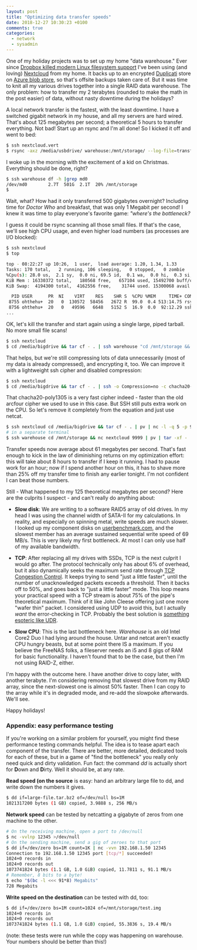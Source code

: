 ```yaml
---
layout: post
title: "Optimizing data transfer speeds"
date: 2018-12-27 10:30:23 +0100
comments: true
categories: 
  - network
  - sysadmin
---
```

One of my holiday projects was to set up my home "data warehouse." Ever since [Dropbox killed modern Linux filesystem support](https://www.dropboxforum.com/t5/Syncing-and-uploads/Linux-Dropbox-client-warn-me-that-it-ll-stop-syncing-in-Nov-why/m-p/290065/highlight/true#M42255) I've been using (and loving) [Nextcloud](https://nextcloud.com/) from my home. It backs up to an encrypted [Duplicati](https://www.duplicati.com/) store on [Azure blob store](https://azure.microsoft.com/en-us/services/storage/blobs/), so that's offsite backups taken care of. But it was time to knit all my various drives together into a single RAID data warehouse. The only problem: how to transfer my 2 terabytes (rounded to make the math in the post easier) of data, without nasty downtime during the holidays?

A local network transfer is the fastest, with the least downtime. I have a switched gigabit network in my house, and all my servers are hard wired. That's about 125 megabytes per second; a theoretical 5 hours to transfer everything. Not bad! Start up an rsync and I'm all done! So I kicked it off and went to bed:

``` bash
$ ssh nextcloud.vert
$ rsync -axz /media/usbdrive/ warehouse:/mnt/storage/ --log-file=transfer-to-warehouse.log &
```

I woke up in the morning with the excitement of a kid on Christmas. Everything should be done, right?

``` bash
$ ssh warehouse df -h |grep md0
/dev/md0        2.7T  501G  2.1T  20% /mnt/storage
$
```
Wait, what? How had it only transferred 500 gigabytes overnight? Including time for *Doctor Who* and breakfast, that was only 1 Megabit per second! I knew it was time to play everyone's favorite game: *"where's the bottleneck?* 

I guess it could be rsync scanning all those small files. If that's the case, we'll see high CPU usage, and even higher load numbers (as processes are I/O blocked):

``` bash
$ ssh nextcloud
$ top

top - 08:22:27 up 10:26,  1 user,  load average: 1.20, 1.34, 1.33
Tasks: 170 total,   2 running, 106 sleeping,   0 stopped,   0 zombie
%Cpu(s): 28.0 us,  2.1 sy,  0.0 ni, 69.5 id,  0.1 wa,  0.0 hi,  0.3 si,  0.0 st
KiB Mem : 16330372 total,   180568 free,   657104 used, 15492700 buff/cache
KiB Swap:  4194300 total,  4162556 free,    31744 used. 15300068 avail Mem 

  PID USER      PR  NI    VIRT    RES    SHR S  %CPU %MEM     TIME+ COMMAND                                                                                  
 8755 ohthehu+  20   0  130572  58456   2672 R  99.0  0.4 513:14.75 rsync                                                                                    
 8756 ohthehu+  20   0   49596   6648   5152 S  16.9  0.0  92:12.29 ssh 
...
```

OK, let's kill the transfer and start again using a single large, piped tarball. No more small file scans!

``` bash
$ ssh nextcloud
$ cd /media/bigdrive && tar cf - . | ssh warehouse "cd /mnt/storage && tar xpvf -"
```

That helps, but we're still compressing lots of data unnecessarily (most of my data is already compressed), and encrypting it, too. We can improve it with a lightweight ssh cipher and disabled compression:

``` bash
$ ssh nextcloud
$ cd /media/bigdrive && tar cf - . | ssh -o Compression=no -c chacha20-poly1305@openssh.com warehouse "cd /mnt/storage && tar xpf -"
```

That chacha20-poly1305 is a very fast cipher indeed - faster than the old arcfour cipher we used to use in this case. But SSH still puts extra work on the CPU. So let's remove it completely from the equation and just use netcat.

``` bash
$ ssh nextcloud cd /media/bigdrive && tar cf - . | pv | nc -l -q 5 -p 9999 
# in a separate terminal
$ ssh warehouse cd /mnt/storage && nc nextcloud 9999 | pv | tar -xf -
```

Transfer speeds now average about 61 megabytes per second. That's fast enough to kick in the law of diminishing returns on my optimization effort: this will take about 8 hours to transfer if I keep it running. I had to pause work for an hour; now if I spend another hour on this, it has to shave more than 25% off my transfer time to finish any earlier tonight. I'm not confident I can beat those numbers.

Still - What happened to my 125 theoretical megabytes per second? Here are the culprits I suspect - and can't really do anything about:

* **Slow disk**: We are writing to a software RAID5 array of old drives. In my head I was using the channel width of SATA-II for my calculations. In reality, and especially on spinning metal, write speeds are much slower. I looked up my component disks on [userbenchmark.com](userbenchmark.com), and the slowest member has an average sustained sequential write speed of 69 MB/s. This is very likely my first bottleneck. At most I can only use half of my available bandwidth.

* **TCP**: After replacing all my drives with SSDs, TCP is the next culprit I would go after. The protocol technically only has about 6% of overhead, but it also dynamically seeks the maximum send rate through [TCP Congestion Control](https://en.wikipedia.org/wiki/TCP_congestion_control). It keeps trying to send "just a little faster", until the number of unacknowledged packets exceeds a threshold. Then it backs off to 50%, and goes back to "just a little faster" mode. This loop means your practical speed with a TCP stream is about 75% of the pipe's theoretical maximum. Think of it like John Cleese offering just one more "wafer thin" packet. I considered using UDP to avoid this, but I actually *want* the error-checking in TCP. Probably the best solution is [something esoteric like UDR](https://github.com/LabAdvComp/UDR).

* **Slow CPU**: This is the last bottleneck here. *Warehouse* is an old Intel Core2 Duo I had lying around the house. Untar and netcat aren't exactly CPU hungry beasts, but at some point there IS a maximum. If you believe the FreeNAS folks, a fileserver needs an i5 and 8 gigs of RAM for basic functionality. I haven't found that to be the case, but then I'm not using RAID-Z, either.

I'm happy with the outcome here. I have another drive to copy later, with another terabyte. I'm considering removing that slowest drive from my RAID array, since the next-slowest one is almost 50% faster. Then I can copy to the array while it's in degraded mode, and re-add the slowpoke afterwards. We'll see.

Happy holidays!


### Appendix: easy performance testing

If you're working on a similar problem for yourself, you might find these performance testing commands helpful. The idea is to tease apart each component of the transfer. There are better, more detailed, dedicated tools for each of these, but in a game of "find the bottleneck" you really only need quick and dirty validation. Fun fact: the command *dd* is actually short for **D**own and **D**irty. Well it should be, at any rate.

**Read speed (on the source** is easy: hand an arbitrary large file to dd, and write down the numbers it gives.

``` bash
$ dd if=large-file.tar.bz2 of=/dev/null bs=1M
1021317200 bytes (1 GB) copied, 3.9888 s, 256 MB/s
```

**Network speed** can be tested by netcatting a gigabyte of zeros from one machine to the other.

``` bash
# On the receiving machine, open a port to /dev/null
$ nc -vvlnp 12345 >/dev/null
# On the sending machine, send a gig of zeroes to that port
$ dd if=/dev/zero bs=1M count=1K | nc -vvn 192.168.1.50 12345
Connection to 192.168.1.50 12345 port [tcp/*] succeeded!
1024+0 records in
1024+0 records out
1073741824 bytes (1.1 GB, 1.0 GiB) copied, 11.7811 s, 91.1 MB/s
# Remember, 8 bits to a byte!
$ echo "$(bc -l <<< 91*8) Megabits"
728 Megabits
```

**Write speed on the destination** can be tested with dd, too:

``` bash
$ dd if=/dev/zero bs=1M count=1024 of=/mnt/storage/test.img
1024+0 records in
1024+0 records out
1073741824 bytes (1.1 GB, 1.0 GiB) copied, 55.3836 s, 19.4 MB/s
```

(note: these tests were run while the copy was happening on warehouse. Your numbers should be better than this!)
